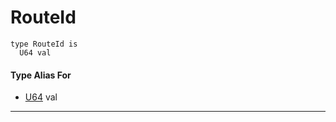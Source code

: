 # RouteId

```pony
type RouteId is
  U64 val
```

#### Type Alias For

* [U64](builtin-U64) val

---

